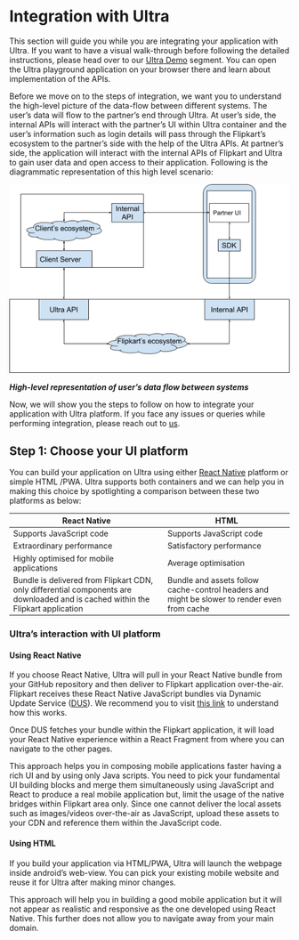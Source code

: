 # Integration with Ultra

This section will guide you while you are integrating your application with Ultra. If you want to have a visual walk-through before following the detailed instructions, please head over to our [Ultra Demo](https://docs.google.com/document/d/1o3j1QRr4PofuJvWaFhsAN18vnLURFMEMBKpqD09Dt2Y/edit#heading=h.x9yfo0xokx3e) segment. You can open the Ultra playground application on your browser there and learn about implementation of the APIs.

Before we move on to the steps of integration, we want you to understand the high-level picture of the data-flow between different systems. The user’s data will flow to the partner’s end through Ultra. At user’s side, the internal APIs will interact with the partner’s UI within Ultra container and the user’s information such as login details will pass through the Flipkart’s ecosystem to the partner’s side with the help of the Ultra APIs. At partner’s side, the application will interact with the internal APIs of Flipkart and Ultra to gain user data and open access to their application. Following is the diagrammatic representation of this high level scenario:

![Architecture](img/image1.png)

**_High-level representation of user’s data flow between systems_**

Now, we will show you the steps to follow on how to integrate your application with Ultra platform. If you face any issues or queries while performing integration, please reach out to [us](https://docs.google.com/document/d/1o3j1QRr4PofuJvWaFhsAN18vnLURFMEMBKpqD09Dt2Y/edit#heading=h.dakbw8bfy9na).

## Step 1: Choose your UI platform

You can build your application on Ultra using either [React Native](https://facebook.github.io/react-native/) platform or simple HTML /PWA. Ultra supports both containers and we can help you in making this choice by spotlighting a comparison between these two platforms as below:

| React Native | HTML |
|--------------|------|
| Supports JavaScript code | Supports JavaScript code |
| Extraordinary performance | Satisfactory performance |
| Highly optimised for mobile applications | Average optimisation |
| Bundle is delivered from Flipkart CDN, only differential components are downloaded and is cached within the Flipkart application | Bundle and assets follow cache-control headers and might be slower to render even from cache |

### Ultra’s interaction with UI platform

#### Using React Native

If you choose React Native, Ultra will pull in your React Native bundle from your GitHub repository and then deliver to Flipkart application over-the-air. Flipkart receives these React Native JavaScript bundles via Dynamic Update Service ([DUS](https://github.com/Flipkart/DUS)). We recommend you to visit [this link](https://github.com/Flipkart/DUS) to understand how this works.

Once DUS fetches your bundle within the Flipkart application, it will load your React Native experience within a React Fragment from where you can navigate to the other pages.

This approach helps you in composing mobile applications faster having a rich UI and by using only Java scripts. You need to pick your fundamental UI building blocks and merge them simultaneously using JavaScript and React to produce a real mobile application but, limit the usage of the native bridges within Flipkart area only. Since one cannot deliver the local assets such as images/videos over-the-air as JavaScript, upload these assets to your CDN and reference them within the JavaScript code.

#### Using HTML

If you build your application via HTML/PWA, Ultra will launch the webpage inside android’s web-view. You can pick your existing mobile website and reuse it for Ultra after making minor changes. 

This approach will help you in building a good mobile application but it will not appear as realistic and responsive as the one developed using React Native. This further does not allow you to navigate away from your main domain.



